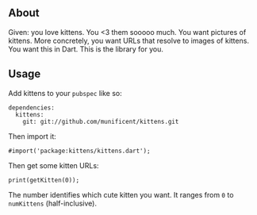 ## About

Given: you love kittens. You <3 them sooooo much. You want pictures of kittens. More concretely, you want URLs that resolve to images of kittens. You want this in Dart. This is the library for you.

## Usage

Add kittens to your `pubspec` like so:

    dependencies:
      kittens:
        git: git://github.com/munificent/kittens.git

Then import it:

    #import('package:kittens/kittens.dart');

Then get some kitten URLs:

    print(getKitten(0));

The number identifies which cute kitten you want. It ranges from `0` to `numKittens` (half-inclusive).

